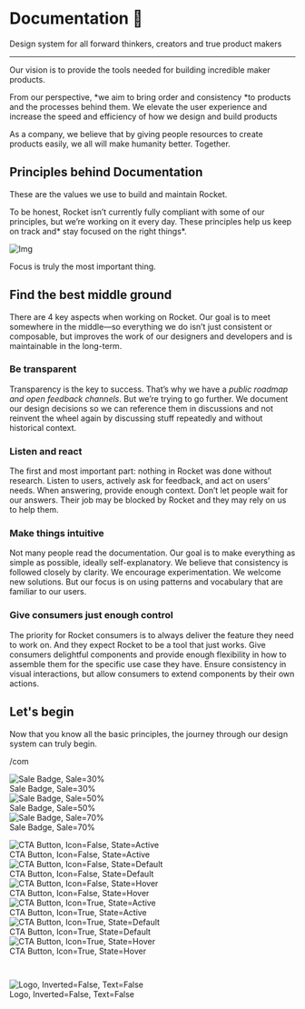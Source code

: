 
# Documentation 🚀

Design system for all forward thinkers, creators and true product makers

---

Our vision is to provide the tools needed for building incredible maker products.

From our perspective, *we aim to bring order and consistency *to products and the processes behind them. We elevate the user experience and increase the speed and efficiency of how we design and build products

As a company, we believe that by giving people resources to create products easily, we all will make humanity better. Together.

## Principles behind Documentation

These are the values we use to build and maintain Rocket.

To be honest, Rocket isn’t currently fully compliant with some of our principles, but we’re working on it every day. These principles help us keep on track and* stay focused on the right things*.

![Img](https://studio-assets.supernova.io/design-systems/14533/9289758a-6300-472a-bbc6-a57098081abf.jpeg?Expires=1990828800&Policy=eyJTdGF0ZW1lbnQiOlt7IlJlc291cmNlIjoiaHR0cHM6Ly9zdHVkaW8tYXNzZXRzLnN1cGVybm92YS5pby9kZXNpZ24tc3lzdGVtcy8xNDUzMy85Mjg5NzU4YS02MzAwLTQ3MmEtYmJjNi1hNTcwOTgwODFhYmYuanBlZyIsIkNvbmRpdGlvbiI6eyJEYXRlTGVzc1RoYW4iOnsiQVdTOkVwb2NoVGltZSI6MTk5MDgyODgwMH19fV19&Signature=E9DL6D-ZtS~4qaH18y5tnHC4gtpQUzZb85NmDFMuezn~MaWHPSumzBv6tXkxGqSgGyKh~9FaYnbfHkcJhU~4F~jdbuY70gbRxUpvnBtyCpz8o0mci-d2A9WoIZ3RGl11izD3c2WMfUaKhSaFlUw8cTGP-9vrqeUi58O2P4zYT9eAeyvOIFzQXgIgljhxiB9mIVU5a4j1vDL8ntJpagEZukKRskOgMrrB4LNQ-nRsvXFF7W5C5EkdoZPZf4jFxcQu2Yj6M9-bqNBXubYMsYYhEXqvqUOAnYVaE59E5PSSe43HKv2gp1ajSJ3ttHtTtCITO8Vyfh1FoTl03Z18ki8iZg__&Key-Pair-Id=APKAJGK34LCCAUR7N6LA)

Focus is truly the most important thing.

## Find the best middle ground

There are 4 key aspects when working on Rocket. Our goal is to meet somewhere in the middle—so everything we do isn’t just consistent or composable, but improves the work of our designers and developers and is maintainable in the long-term.

### Be transparent

Transparency is the key to success. That’s why we have a *public roadmap and open feedback channels*. But we’re trying to go further. We document our design decisions so we can reference them in discussions and not reinvent the wheel again by discussing stuff repeatedly and without historical context.

### Listen and react

The first and most important part: nothing in Rocket was done without research. Listen to users, actively ask for feedback, and act on users’ needs. When answering, provide enough context. Don’t let people wait for our answers. Their job may be blocked by Rocket and they may rely on us to help them.

### Make things intuitive

Not many people read the documentation. Our goal is to make everything as simple as possible, ideally self-explanatory. We believe that consistency is followed closely by clarity. We encourage experimentation. We welcome new solutions. But our focus is on using patterns and vocabulary that are familiar to our users.

### Give consumers just enough control

The priority for Rocket consumers is to always deliver the feature they need to work on. And they expect Rocket to be a tool that just works. Give consumers delightful components and provide enough flexibility in how to assemble them for the specific use case they have. Ensure consistency in visual interactions, but allow consumers to extend components by their own actions.

## Let's begin

Now that you know all the basic principles, the journey through our design system can truly begin.

/com

  
![Sale Badge, Sale=30%](https://studio-assets.supernova.io/design-systems/14533/d6dfeeb3-abb1-44bf-8deb-50d685dc76d4.png?Expires=1990828800&Policy=eyJTdGF0ZW1lbnQiOlt7IlJlc291cmNlIjoiaHR0cHM6Ly9zdHVkaW8tYXNzZXRzLnN1cGVybm92YS5pby9kZXNpZ24tc3lzdGVtcy8xNDUzMy9kNmRmZWViMy1hYmIxLTQ0YmYtOGRlYi01MGQ2ODVkYzc2ZDQucG5nIiwiQ29uZGl0aW9uIjp7IkRhdGVMZXNzVGhhbiI6eyJBV1M6RXBvY2hUaW1lIjoxOTkwODI4ODAwfX19XX0_&Signature=acQZX3~xK9A0-LUL3PwjkSQQt-Bv2XfQCnMeeQ0~bPuRC725M5fhrC62sy4HXhFZlciMkeHUh3g8xI3huguMm05j~MMWbNS8kB814bAOiMvCzE-~Lp3CfHgp9ynGBceiPVr5yuncCRhTvfdyHaI2Iw4tuLqqAvECpYzfG6Xfb5~LQ0hf0dI65GuVj0Q-qrTQpmuSzGTmy8YW8ifJGGh3qIiMZq6SemDIsX3y5I0dHO0XEKcjTt04pj1RQK7vK1X5x~78e-AMxrt9MMLm8upMVMdm9LIugsBeAYy-upj-KLzuuY~lIblTAQ9EStXCMBP4fBAvldtiKoGK~HXKnaaprQ__&Key-Pair-Id=APKAJGK34LCCAUR7N6LA)  
Sale Badge, Sale=30%  
![Sale Badge, Sale=50%](https://studio-assets.supernova.io/design-systems/14533/62df4c8d-a855-4243-a3b1-4ac046ee6553.png?Expires=1990828800&Policy=eyJTdGF0ZW1lbnQiOlt7IlJlc291cmNlIjoiaHR0cHM6Ly9zdHVkaW8tYXNzZXRzLnN1cGVybm92YS5pby9kZXNpZ24tc3lzdGVtcy8xNDUzMy82MmRmNGM4ZC1hODU1LTQyNDMtYTNiMS00YWMwNDZlZTY1NTMucG5nIiwiQ29uZGl0aW9uIjp7IkRhdGVMZXNzVGhhbiI6eyJBV1M6RXBvY2hUaW1lIjoxOTkwODI4ODAwfX19XX0_&Signature=it0pamuL6Nq2Evizzls2wHIlv64P-nTjUtFmJ5PED8LY89pV85SD8LxWI4AAwYSl3V97Y1AJf0IBQuGQ2g84DPLOB2hhqINnYC-9BljHdzd30JnfWfCmx~27OzIlz0veA-DWOHX2H8pJgud0DQ2m6XWeBRG~uEI-i16NvBM~WjnqdNDVhbMP5EYFwyg9nyoTWWIF0gReX7rOoZo3VlkN8GCRamL~oEmOphto43iygfEEiEe6eZeeFNbrlMNdnKda2uC5mslrb6p7aOG03wXyPLxmcRPBwtZipilxWihl4auHe-Sw3qVmu7ErAXF4xXab-brzYV3SgltM-YtLdINg8A__&Key-Pair-Id=APKAJGK34LCCAUR7N6LA)  
Sale Badge, Sale=50%  
![Sale Badge, Sale=70%](https://studio-assets.supernova.io/design-systems/14533/94755738-714b-4c1f-95c2-2fede50f8b56.png?Expires=1990828800&Policy=eyJTdGF0ZW1lbnQiOlt7IlJlc291cmNlIjoiaHR0cHM6Ly9zdHVkaW8tYXNzZXRzLnN1cGVybm92YS5pby9kZXNpZ24tc3lzdGVtcy8xNDUzMy85NDc1NTczOC03MTRiLTRjMWYtOTVjMi0yZmVkZTUwZjhiNTYucG5nIiwiQ29uZGl0aW9uIjp7IkRhdGVMZXNzVGhhbiI6eyJBV1M6RXBvY2hUaW1lIjoxOTkwODI4ODAwfX19XX0_&Signature=JC0Tq5ypAHuPVVmh7PtY3F-3K4QlBH14lELRDKsMbi7fd08m~lYHoa8yRUOXPVU4wOyzKuR3vDXO2bR-zmOZ7CSCbjtjcyhmx~kXkDtK43WOPO-~1L8Tpic1g0-Fu0hY4jCUthnTvoN0xkRupDMqGaRQbKayS9TldX5zy-UPiDmwBYec7ZHrGfqnCT6bgXZqosmq38dGk6cKAREqruuTksSzjZ~32MXLIVHIMhExRZ-rIF-iFM4eygWKQ0H8OWYRuoo0Y1FIkjitxwI4409gwp2n0I-1Zi7VtB2tx9WFUfHcIVwBkto0R92jFUX3OqRNKjRjQROQTl2wPbUFgN5EOA__&Key-Pair-Id=APKAJGK34LCCAUR7N6LA)  
Sale Badge, Sale=70%  


  
![CTA Button, Icon=False, State=Active](https://studio-assets.supernova.io/design-systems/14533/e8493bcc-7866-4fd1-8f5c-08190934889a.png?Expires=1990828800&Policy=eyJTdGF0ZW1lbnQiOlt7IlJlc291cmNlIjoiaHR0cHM6Ly9zdHVkaW8tYXNzZXRzLnN1cGVybm92YS5pby9kZXNpZ24tc3lzdGVtcy8xNDUzMy9lODQ5M2JjYy03ODY2LTRmZDEtOGY1Yy0wODE5MDkzNDg4OWEucG5nIiwiQ29uZGl0aW9uIjp7IkRhdGVMZXNzVGhhbiI6eyJBV1M6RXBvY2hUaW1lIjoxOTkwODI4ODAwfX19XX0_&Signature=bFpWYpo85y90XhZBOcOLaYAFs1Mgvl9HMuI7PCImBr7fOOIYFS-kONKsW9irb4elN1ZpE7dkHQbh2Lx5IWCR2Gq7clIu0hPAoi-iGJZZQHEBDAEXr04618gQEKyBPwUnDpJ7zy5kkAXQVk8pmJU4KoSfQMv760zbDH3csQut51dnqkCD5ZIs0-iuPV7cCtoafM3kGRittiMVYeTMV4ekByoUIC9alE3nS7dHpWGdzKb59E9HPKfku-FxxukupdgAiVjhrwbCXTcpLEKQtRXNOf0aRis1wZJgWjX-moKsUKUJ8G4xljeQEUnE16l~Wb6S6gSgiTHaCnSlzNpLZGVn1g__&Key-Pair-Id=APKAJGK34LCCAUR7N6LA)  
CTA Button, Icon=False, State=Active  
![CTA Button, Icon=False, State=Default](https://studio-assets.supernova.io/design-systems/14533/2379df46-5161-4575-b4e9-8840ac05ae28.png?Expires=1990828800&Policy=eyJTdGF0ZW1lbnQiOlt7IlJlc291cmNlIjoiaHR0cHM6Ly9zdHVkaW8tYXNzZXRzLnN1cGVybm92YS5pby9kZXNpZ24tc3lzdGVtcy8xNDUzMy8yMzc5ZGY0Ni01MTYxLTQ1NzUtYjRlOS04ODQwYWMwNWFlMjgucG5nIiwiQ29uZGl0aW9uIjp7IkRhdGVMZXNzVGhhbiI6eyJBV1M6RXBvY2hUaW1lIjoxOTkwODI4ODAwfX19XX0_&Signature=OWzIN7Ucqc~q1ofEPHkHhAQgRcLiGFmwmy0~G66ZEMMBVYuui-oWpzxqxzoHmrBsimU~-5s036oB0sWIpzRYuWTcrO29TtNvEzpyuMT794Iwmj5HcbaeDP3IoN8acWjMp8FjZ2G7xr-3I9p5eZqIXORZhQtV7SJQw3~Xo7bNIsLYQAEC-EZnH3PIynQUUc7YYuLrsFFGgvU1Qf8-tc5qwGWZ4Mnyp3fC6EKjUwb1iGlZ9VfdpDlUHcMGMxXPwlmtLxfbUbEwz2OqVCEO7DkaUfAAcbZ-n0UROSiZ0KNtlOuUvZw05cHiWwhxv-Kn4PKZ384k~lFhi4q3JJJNK0lJCg__&Key-Pair-Id=APKAJGK34LCCAUR7N6LA)  
CTA Button, Icon=False, State=Default  
![CTA Button, Icon=False, State=Hover](https://studio-assets.supernova.io/design-systems/14533/1ba1e633-1085-4ae8-84fd-d70c0a321540.png?Expires=1990828800&Policy=eyJTdGF0ZW1lbnQiOlt7IlJlc291cmNlIjoiaHR0cHM6Ly9zdHVkaW8tYXNzZXRzLnN1cGVybm92YS5pby9kZXNpZ24tc3lzdGVtcy8xNDUzMy8xYmExZTYzMy0xMDg1LTRhZTgtODRmZC1kNzBjMGEzMjE1NDAucG5nIiwiQ29uZGl0aW9uIjp7IkRhdGVMZXNzVGhhbiI6eyJBV1M6RXBvY2hUaW1lIjoxOTkwODI4ODAwfX19XX0_&Signature=d-Ul8Bz7jM2bDvRoYAxYGfXWr87MHvS10xRi1MTtMX67PdSQypX~y3Jp9~uZaSKtcjq1095hs2iDvmvrCBIe-SCMwU1YwDpuqZiPOcs0Gi6yWbcc9ftEaLrlB7tH6ZHYTxNxVCfONoT4E7ZR2JflT0SRtqNNx2Vxj2RVk7YCFfCeWCshnGi80fmXrm9j4-zgvdTFtS4a6-6fSGb7ZwtR3SLzxSlhX2Pv4WeNxG1gDHDVIJdgQl-u3-0CSsUoVI~Ltl40sTb78ubeE3BXXLyFFIKpMnvHBashnM2hyEC9i15mdAjVCZ6MsCrWAcMGzbk9h~FtXiFzGcgr0PBbPc26Hw__&Key-Pair-Id=APKAJGK34LCCAUR7N6LA)  
CTA Button, Icon=False, State=Hover  
![CTA Button, Icon=True, State=Active](https://studio-assets.supernova.io/design-systems/14533/0052c9dd-41c6-4881-981e-6c50b53ec3e7.png?Expires=1990828800&Policy=eyJTdGF0ZW1lbnQiOlt7IlJlc291cmNlIjoiaHR0cHM6Ly9zdHVkaW8tYXNzZXRzLnN1cGVybm92YS5pby9kZXNpZ24tc3lzdGVtcy8xNDUzMy8wMDUyYzlkZC00MWM2LTQ4ODEtOTgxZS02YzUwYjUzZWMzZTcucG5nIiwiQ29uZGl0aW9uIjp7IkRhdGVMZXNzVGhhbiI6eyJBV1M6RXBvY2hUaW1lIjoxOTkwODI4ODAwfX19XX0_&Signature=GpdRorEWp8w37aP~GfpSpb1YA1JuG6CGf21iOKy~EVrf5CLRnucpfmSf3xEWmn954w5n2L5Nxg9HrhXZYFZOgFr9xuV8JzKHxj22XPJTZyRqDFP-iYCgieaVlQCZtb5V5G8idtaqjzRKMwRk3d3C15k3ETy8d3Vr7scouoXY96klcmrcX5~jU2W6Fr~QS5-Z4tiWMVSFRt3odAe6bgaCvSUK1U557zESBL4iBs~CqxwL7-WCN8MOUdm86lBF2XX-JBuk~0wZdEVjVKMtA3VkgjBrKyH820VF~33ZlrG-9KoiC6uo97Uwpt3IS2WmIDZuRQY1IBlELhYra7yNVAY7XA__&Key-Pair-Id=APKAJGK34LCCAUR7N6LA)  
CTA Button, Icon=True, State=Active  
![CTA Button, Icon=True, State=Default](https://studio-assets.supernova.io/design-systems/14533/b504dcf1-ed68-42c7-bffb-59560da486e2.png?Expires=1990828800&Policy=eyJTdGF0ZW1lbnQiOlt7IlJlc291cmNlIjoiaHR0cHM6Ly9zdHVkaW8tYXNzZXRzLnN1cGVybm92YS5pby9kZXNpZ24tc3lzdGVtcy8xNDUzMy9iNTA0ZGNmMS1lZDY4LTQyYzctYmZmYi01OTU2MGRhNDg2ZTIucG5nIiwiQ29uZGl0aW9uIjp7IkRhdGVMZXNzVGhhbiI6eyJBV1M6RXBvY2hUaW1lIjoxOTkwODI4ODAwfX19XX0_&Signature=BPug-5dcNE8dxB0j63c9baTjpjMOIllIQsihvJpkWJnJ9ISt0ARN36vlaBv3sO4XyXF893~jjvrcGAH1RXaZ39By9dQ3Qgk7Q~2jq950PatK-no~Symht7QhOunC21t7XEBv9HS1j4mCDuS~Ushfpw0trSPUAdnzQP4Ny1cy4kInN83XPOTCnzvfeIJQbl4VQ9BclIkzBdrraZo5kEQVF642UdUmnGJyvzjLJrLc1RZKCwmA5vE-jkUeXTLnr4xOKLJsxK3J0GfiZ88wDunJdBzMMn1TQVBNOtE0B77XRhnBdRK63RITAUdQk6N3pwq3pG3bxRDdA~BHbn1G56kLGg__&Key-Pair-Id=APKAJGK34LCCAUR7N6LA)  
CTA Button, Icon=True, State=Default  
![CTA Button, Icon=True, State=Hover](https://studio-assets.supernova.io/design-systems/14533/209f04c9-5a24-4098-a61a-45a8a923df45.png?Expires=1990828800&Policy=eyJTdGF0ZW1lbnQiOlt7IlJlc291cmNlIjoiaHR0cHM6Ly9zdHVkaW8tYXNzZXRzLnN1cGVybm92YS5pby9kZXNpZ24tc3lzdGVtcy8xNDUzMy8yMDlmMDRjOS01YTI0LTQwOTgtYTYxYS00NWE4YTkyM2RmNDUucG5nIiwiQ29uZGl0aW9uIjp7IkRhdGVMZXNzVGhhbiI6eyJBV1M6RXBvY2hUaW1lIjoxOTkwODI4ODAwfX19XX0_&Signature=LjIG5eardXgdpTFsVtHAoYPkQc0IbhxFpc-X5HJBWwDe53TTXogQpDlZT9id9ZEeq-RFaxanhtuAW6PMg98AQGxUmmcESnPCUIkpHvmhCq~2uB7SHEckkCS4PHSgYPGPghzIndbEbuqkUyEwrLfahxs3sqW8H3fZTk5tSLh7k1BBBgCtbqrC8qV7NCZC8PZhDZd1duk8gmrufQY62nB0aROs1LntG2PGQR-r6seThkn7uya0Zx93osO~9APcPA5zqUz-GfVPlAAZGtDfbnjVEPzEPfY3fnTEaIh9zVMFDfga~GArh-6evkafB0I78ny8nYk0BSn3FGLdIJkV5YhCwg__&Key-Pair-Id=APKAJGK34LCCAUR7N6LA)  
CTA Button, Icon=True, State=Hover  


```javascript  
  
```

  
![Logo, Inverted=False, Text=False](https://studio-assets.supernova.io/design-systems/14533/39a62c75-55d0-4e51-a1fa-0a913ce2ca23.png?Expires=1990828800&Policy=eyJTdGF0ZW1lbnQiOlt7IlJlc291cmNlIjoiaHR0cHM6Ly9zdHVkaW8tYXNzZXRzLnN1cGVybm92YS5pby9kZXNpZ24tc3lzdGVtcy8xNDUzMy8zOWE2MmM3NS01NWQwLTRlNTEtYTFmYS0wYTkxM2NlMmNhMjMucG5nIiwiQ29uZGl0aW9uIjp7IkRhdGVMZXNzVGhhbiI6eyJBV1M6RXBvY2hUaW1lIjoxOTkwODI4ODAwfX19XX0_&Signature=i55bnsP51F6-nP3Ejo8-uusP31If9weKJjqdYjz61DqT~UFhc1uzzM-a-1FHD8r-BMRb3R4QKiGkfmr2Qy84HUHmPTTe1ggGx8TKgfHxAkEW~inf23HBbrMokFYF2BNVio1DAMjfSlmbNnXAmbQXyCumjD9FhFjChFUaWYEVegBj5-wkrXWWYIpMG7O1zAu2UOZ0jnnmH6WfqesgQQ76uUG9LEbV14wS2hSMqpfT-y4GENQwU279xd2jeJLHQqdlYUT-9BhE~d1nCEC5LtyRhhBLQNHqQW~wJyujAsaDJEEAXT50jt2AKxxwY4QvTCRjEGls1-ptbPZxnShn-bZJdw__&Key-Pair-Id=APKAJGK34LCCAUR7N6LA)  
Logo, Inverted=False, Text=False  


  
  
